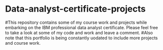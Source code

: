 # Data-analyst-certificate-projects

#This repository contains some of my course work and projects while embarking on the IBM professional data analyst certificate. Please feel free to take a look at some of my code and work and leave a comment. 
#Also note that this portfolio is being constantly uodated to include more projects and course work. 
